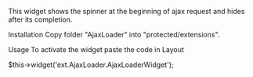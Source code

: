 This widget shows the spinner at the beginning of ajax request and hides after its completion.

Installation
Copy folder "AjaxLoader" into "protected/extensions".

Usage
To activate the widget paste the code in Layout

$this->widget('ext.AjaxLoader.AjaxLoaderWidget');
